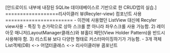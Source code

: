[안드로이드 내부에 내장된 SQLite 데이테베이스르 기반으로 한 CRUD앱의 실습.]
    ==================리사이클러 뷰(Recyler-view) 컴포넌트 사용=======================
    - 이전에 사용했던 ListView 대신에 Recyler view사용
    - 특징
       1) 손가락으로 상하 스크롤 뿐 아니라 좌우스크롤 사용 가능함.
       2) 레이아웃 매니저(LayoutManager클래스)와 뷰홀더 패턴(View Holder Pattern)을 반드시 사용해야 함.
       3) 리스트뷰 보다 다양한 형태로 커스터마이징하기가 가능함.
    - 3개 객체
        List객체(DB) <-> 어댑터클래스 <-> 리사이클러뷰 콤포넌트